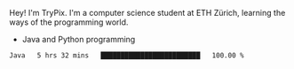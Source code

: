Hey! I'm TryPix. I'm a computer science student at ETH Zürich, learning the ways of the programming world. 

- Java and Python programming


<!--START_SECTION:waka-->

```text
Java   5 hrs 32 mins   █████████████████████████   100.00 %
```

<!--END_SECTION:waka-->
